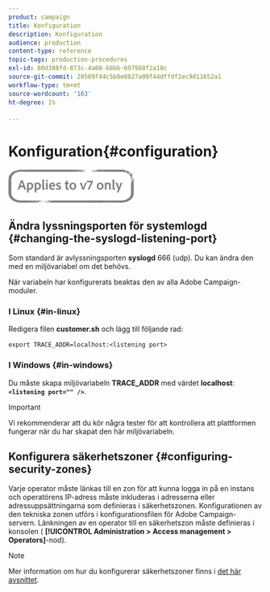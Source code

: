 ```yaml
---
product: campaign
title: Konfiguration
description: Konfiguration
audience: production
content-type: reference
topic-tags: production-procedures
exl-id: 80d388fd-873c-4a08-b8b6-697988f2a18c
source-git-commit: 20509f44c5b8e0827a09f44dffdf2ec9d11652a1
workflow-type: tm+mt
source-wordcount: '163'
ht-degree: 1%

---
```


# Konfiguration{#configuration}

![](../../assets/v7-only.svg)

## Ändra lyssningsporten för systemlogd {#changing-the-syslogd-listening-port}

Som standard är avlyssningsporten **syslogd** 666 (udp). Du kan ändra den med en miljövariabel om det behövs.

När variabeln har konfigurerats beaktas den av alla Adobe Campaign-moduler.

### I Linux {#in-linux}

Redigera filen **customer.sh** och lägg till följande rad:

```
export TRACE_ADDR=localhost:<listening port>
```

### I Windows {#in-windows}

Du måste skapa miljövariabeln **TRACE_ADDR** med värdet **localhost**: **`<listening port="" />`**.

>[!IMPORTANT]
>
>Vi rekommenderar att du kör några tester för att kontrollera att plattformen fungerar när du har skapat den här miljövariabeln.

## Konfigurera säkerhetszoner {#configuring-security-zones}

Varje operator måste länkas till en zon för att kunna logga in på en instans och operatörens IP-adress måste inkluderas i adresserna eller adressuppsättningarna som definieras i säkerhetszonen. Konfigurationen av den tekniska zonen utförs i konfigurationsfilen för Adobe Campaign-servern. Länkningen av en operator till en säkerhetszon måste definieras i konsolen ( **[!UICONTROL Administration > Access management > Operators]**-nod).

>[!NOTE]
>
>Mer information om hur du konfigurerar säkerhetszoner finns i [det här avsnittet](../../installation/using/security-zones.md).
